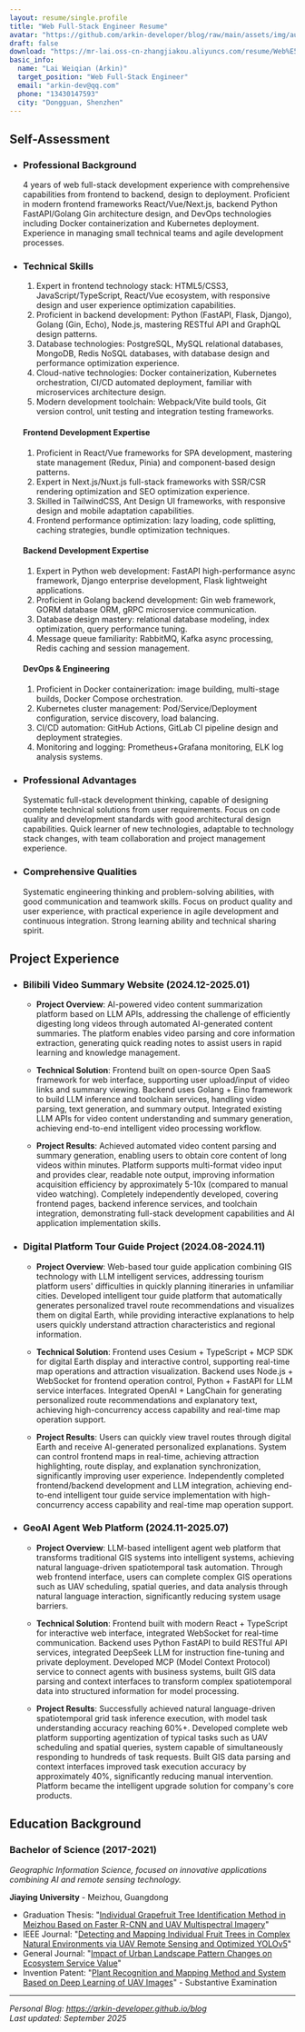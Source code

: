 ```yaml
---
layout: resume/single.profile
title: "Web Full-Stack Engineer Resume"
avatar: "https://github.com/arkin-developer/blog/raw/main/assets/img/author-offical.jpg"
draft: false
download: "https://mr-lai.oss-cn-zhangjiakou.aliyuncs.com/resume/Web%E5%85%A8%E6%A0%88%E5%BC%80%E5%8F%91%E5%B7%A5%E7%A8%8B%E5%B8%88_%E8%B5%96%E4%B8%BA%E4%B9%BE_%E4%B8%9C%E8%8E%9E_4%E5%B9%B4.pdf"
basic_info:
  name: "Lai Weiqian (Arkin)"
  target_position: "Web Full-Stack Engineer"
  email: "arkin-dev@qq.com"
  phone: "13430147593"
  city: "Dongguan, Shenzhen"
---
```


## Self-Assessment

- ### Professional Background

  4 years of web full-stack development experience with comprehensive capabilities from frontend to backend, design to deployment. Proficient in modern frontend frameworks React/Vue/Next.js, backend Python FastAPI/Golang Gin architecture design, and DevOps technologies including Docker containerization and Kubernetes deployment. Experience in managing small technical teams and agile development processes.

- ### Technical Skills

  1. Expert in frontend technology stack: HTML5/CSS3, JavaScript/TypeScript, React/Vue ecosystem, with responsive design and user experience optimization capabilities.
  2. Proficient in backend development: Python (FastAPI, Flask, Django), Golang (Gin, Echo), Node.js, mastering RESTful API and GraphQL design patterns.
  3. Database technologies: PostgreSQL, MySQL relational databases, MongoDB, Redis NoSQL databases, with database design and performance optimization experience.
  4. Cloud-native technologies: Docker containerization, Kubernetes orchestration, CI/CD automated deployment, familiar with microservices architecture design.
  5. Modern development toolchain: Webpack/Vite build tools, Git version control, unit testing and integration testing frameworks.

  #### **Frontend Development Expertise**

  1. Proficient in React/Vue frameworks for SPA development, mastering state management (Redux, Pinia) and component-based design patterns.
  2. Expert in Next.js/Nuxt.js full-stack frameworks with SSR/CSR rendering optimization and SEO optimization experience.
  3. Skilled in TailwindCSS, Ant Design UI frameworks, with responsive design and mobile adaptation capabilities.
  4. Frontend performance optimization: lazy loading, code splitting, caching strategies, bundle optimization techniques.

  #### **Backend Development Expertise**

  1. Expert in Python web development: FastAPI high-performance async framework, Django enterprise development, Flask lightweight applications.
  2. Proficient in Golang backend development: Gin web framework, GORM database ORM, gRPC microservice communication.
  3. Database design mastery: relational database modeling, index optimization, query performance tuning.
  4. Message queue familiarity: RabbitMQ, Kafka async processing, Redis caching and session management.

  #### **DevOps & Engineering**

  1. Proficient in Docker containerization: image building, multi-stage builds, Docker Compose orchestration.
  2. Kubernetes cluster management: Pod/Service/Deployment configuration, service discovery, load balancing.
  3. CI/CD automation: GitHub Actions, GitLab CI pipeline design and deployment strategies.
  4. Monitoring and logging: Prometheus+Grafana monitoring, ELK log analysis systems.

- ### Professional Advantages

  Systematic full-stack development thinking, capable of designing complete technical solutions from user requirements. Focus on code quality and development standards with good architectural design capabilities. Quick learner of new technologies, adaptable to technology stack changes, with team collaboration and project management experience.

- ### Comprehensive Qualities

  Systematic engineering thinking and problem-solving abilities, with good communication and teamwork skills. Focus on product quality and user experience, with practical experience in agile development and continuous integration. Strong learning ability and technical sharing spirit.

## Project Experience

- ### Bilibili Video Summary Website (2024.12-2025.01)

  - **Project Overview**:
    AI-powered video content summarization platform based on LLM APIs, addressing the challenge of efficiently digesting long videos through automated AI-generated content summaries. The platform enables video parsing and core information extraction, generating quick reading notes to assist users in rapid learning and knowledge management.

  - **Technical Solution**:
    Frontend built on open-source Open SaaS framework for web interface, supporting user upload/input of video links and summary viewing. Backend uses Golang + Eino framework to build LLM inference and toolchain services, handling video parsing, text generation, and summary output. Integrated existing LLM APIs for video content understanding and summary generation, achieving end-to-end intelligent video processing workflow.

  - **Project Results**:
    Achieved automated video content parsing and summary generation, enabling users to obtain core content of long videos within minutes. Platform supports multi-format video input and provides clear, readable note output, improving information acquisition efficiency by approximately 5-10x (compared to manual video watching). Completely independently developed, covering frontend pages, backend inference services, and toolchain integration, demonstrating full-stack development capabilities and AI application implementation skills.

- ### Digital Platform Tour Guide Project (2024.08-2024.11)

  - **Project Overview**:
    Web-based tour guide application combining GIS technology with LLM intelligent services, addressing tourism platform users' difficulties in quickly planning itineraries in unfamiliar cities. Developed intelligent tour guide platform that automatically generates personalized travel route recommendations and visualizes them on digital Earth, while providing interactive explanations to help users quickly understand attraction characteristics and regional information.

  - **Technical Solution**:
    Frontend uses Cesium + TypeScript + MCP SDK for digital Earth display and interactive control, supporting real-time map operations and attraction visualization. Backend uses Node.js + WebSocket for frontend operation control, Python + FastAPI for LLM service interfaces. Integrated OpenAI + LangChain for generating personalized route recommendations and explanatory text, achieving high-concurrency access capability and real-time map operation support.

  - **Project Results**:
    Users can quickly view travel routes through digital Earth and receive AI-generated personalized explanations. System can control frontend maps in real-time, achieving attraction highlighting, route display, and explanation synchronization, significantly improving user experience. Independently completed frontend/backend development and LLM integration, achieving end-to-end intelligent tour guide service implementation with high-concurrency access capability and real-time map operation support.

- ### GeoAI Agent Web Platform (2024.11-2025.07)

  - **Project Overview**:
    LLM-based intelligent agent web platform that transforms traditional GIS systems into intelligent systems, achieving natural language-driven spatiotemporal task automation. Through web frontend interface, users can complete complex GIS operations such as UAV scheduling, spatial queries, and data analysis through natural language interaction, significantly reducing system usage barriers.

  - **Technical Solution**:
    Frontend built with modern React + TypeScript for interactive web interface, integrated WebSocket for real-time communication. Backend uses Python FastAPI to build RESTful API services, integrated DeepSeek LLM for instruction fine-tuning and private deployment. Developed MCP (Model Context Protocol) service to connect agents with business systems, built GIS data parsing and context interfaces to transform complex spatiotemporal data into structured information for model processing.

  - **Project Results**:
    Successfully achieved natural language-driven spatiotemporal grid task inference execution, with model task understanding accuracy reaching 60%+. Developed complete web platform supporting agentization of typical tasks such as UAV scheduling and spatial queries, system capable of simultaneously responding to hundreds of task requests. Built GIS data parsing and context interfaces improved task execution accuracy by approximately 40%, significantly reducing manual intervention.     Platform became the intelligent upgrade solution for company's core products.

## Education Background

### Bachelor of Science (2017-2021)

*Geographic Information Science, focused on innovative applications combining AI and remote sensing technology.*

**Jiaying University** - Meizhou, Guangdong

- Graduation Thesis: "[Individual Grapefruit Tree Identification Method in Meizhou Based on Faster R-CNN and UAV Multispectral Imagery](https://mr-lai.oss-cn-zhangjiakou.aliyuncs.com/%E5%9F%BA%E4%BA%8EFaster%20R-CNN%E5%92%8C%E6%97%A0%E4%BA%BA%E6%9C%BA%E5%A4%9A%E5%85%89%E8%B0%B1%E5%BD%B1%E5%83%8F%E7%9A%84%E6%A2%85%E5%B7%9E%E6%9F%9A%E6%A0%91%E5%8D%95%E6%A0%AA%E8%AF%86%E5%88%AB%E6%96%B9%E6%B3%95%E7%A0%94%E7%A9%B6_%E7%BB%88%E7%A8%BF.pdf)"
- IEEE Journal: "[Detecting and Mapping Individual Fruit Trees in Complex Natural Environments via UAV Remote Sensing and Optimized YOLOv5](https://doi.org/10.1109/JSTARS.2024.3379522)"
- General Journal: "[Impact of Urban Landscape Pattern Changes on Ecosystem Service Value](https://www.zhangqiaokeyan.com/academic-journal-cn_popular-science-technology_thesis/0201279726706.html)"
- Invention Patent: "[Plant Recognition and Mapping Method and System Based on Deep Learning of UAV Images](https://patents.qizhidao.com/search/detail/WZIP_8aa30efc33b17eb6ca4e401ed2d6e97e?orderColumn=undefined&searchType=simple_search&orderType=undefined&filter=&tab=0&from=simple&businessSource=%E6%9F%A5%E4%B8%93%E5%88%A9-%E6%90%9C%E7%B4%A2%E7%BB%93%E6%9E%9C%E5%88%97%E8%A1%A8-%E6%90%9C%E7%B4%A2%E6%9B%B4%E5%A4%9A&statement=%E8%B5%96%E4%B8%BA%E4%B9%BE&semanticId=&patentName=%E5%9F%BA%E4%BA%8E%E6%97%A0%E4%BA%BA%E6%9C%BA%E5%9B%BE%E5%83%8F%E6%B7%B1%E5%BA%A6%E5%AD%A6%E4%B9%A0%E7%9A%84%E6%A4%8D%E6%A0%AA%E8%AF%86%E5%88%AB%E5%88%B6%E5%9B%BE%E6%96%B9%E6%B3%95%E5%92%8C%E7%B3%BB%E7%BB%9F&rightSidebar=false&imageSessionKey=&simpleMode=1&proVersion=&sortType=0&current=1&pageSize=20&viewMode=1&leftTabVal=0&rightTabVal=3&norefetch=true)" - Substantive Examination

---

*Personal Blog: https://arkin-developer.github.io/blog*  
*Last updated: September 2025*
